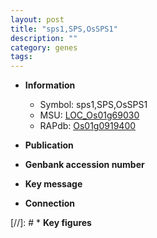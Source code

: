 ```yaml
---
layout: post
title: "sps1,SPS,OsSPS1"
description: ""
category: genes
tags: 
---
```


* **Information**  
    + Symbol: sps1,SPS,OsSPS1  
    + MSU: [LOC_Os01g69030](http://rice.uga.edu/cgi-bin/ORF_infopage.cgi?orf=LOC_Os01g69030)  
    + RAPdb: [Os01g0919400](http://rapdb.dna.affrc.go.jp/viewer/gbrowse_details/irgsp1?name=Os01g0919400)  

* **Publication**  

* **Genbank accession number**  

* **Key message**  

* **Connection**  

[//]: # * **Key figures**  


